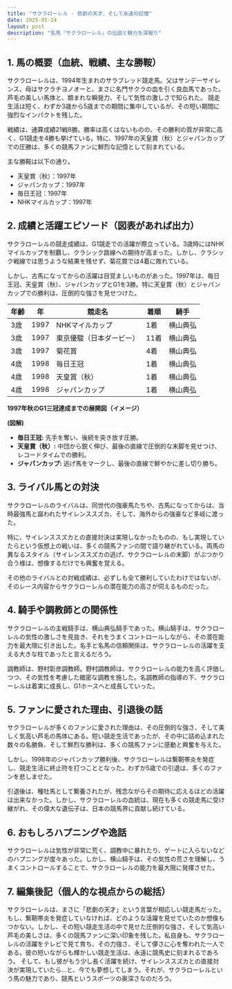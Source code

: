 ```yaml
---
title: "サクラローレル - 悲劇の天才、そして永遠の記憶"
date: 2025-05-24
layout: post
description: "名馬『サクラローレル』の伝説と魅力を深堀り"
---
```


## 1. 馬の概要（血統、戦績、主な勝鞍）

サクラローレルは、1994年生まれのサラブレッド競走馬。父はサンデーサイレンス、母はサクラチヨノオーと、まさに名門サクラの血を引く良血馬であった。芦毛の美しい馬体と、類まれな瞬発力、そして気性の激しさで知られた。  競走生活は短く、わずか3歳から5歳までの期間に集中しているが、その短い期間に強烈なインパクトを残した。

戦績は、通算成績21戦8勝。勝率は高くはないものの、その勝利の質が非常に高く、G1競走を4勝も挙げている。特に、1997年の天皇賞（秋）とジャパンカップでの圧勝は、多くの競馬ファンに鮮烈な記憶として刻まれている。

主な勝鞍は以下の通り。

* 天皇賞（秋）：1997年
* ジャパンカップ：1997年
* 毎日王冠：1997年
* NHKマイルカップ：1997年


## 2. 成績と活躍エピソード（図表があれば出力）

サクラローレルの競走成績は、G1競走での活躍が際立っている。3歳時にはNHKマイルカップを制覇し、クラシック路線への期待が高まった。しかし、クラシック戦線では思うような結果を残せず、菊花賞では4着に敗れている。

しかし、古馬になってからの活躍は目覚ましいものがあった。1997年は、毎日王冠、天皇賞（秋）、ジャパンカップとG1を3勝。特に天皇賞（秋）とジャパンカップでの勝利は、圧倒的な強さを見せつけた。

| 年齢 | 年 | 競走名 | 着順 | 騎手 |
|---|---|---|---|---|
| 3歳 | 1997 | NHKマイルカップ | 1着 | 横山典弘 |
| 3歳 | 1997 | 東京優駿（日本ダービー） | 11着 | 横山典弘 |
| 3歳 | 1997 | 菊花賞 | 4着 | 横山典弘 |
| 4歳 | 1998 | 毎日王冠 | 1着 | 横山典弘 |
| 4歳 | 1998 | 天皇賞（秋） | 1着 | 横山典弘 |
| 4歳 | 1998 | ジャパンカップ | 1着 | 横山典弘 |


**1997年秋のG1三冠達成までの展開図（イメージ）**

**(図解)**

* **毎日王冠:** 先手を奪い、後続を突き放す圧勝。
* **天皇賞（秋）:** 中団から鋭く伸び、最後の直線で圧倒的な末脚を見せつけ、レコードタイムでの勝利。
* **ジャパンカップ:** 逃げ馬をマークし、最後の直線で鮮やかに差し切り勝ち。


## 3. ライバル馬との対決

サクラローレルのライバルは、同世代の強豪馬たちや、古馬になってからは、当時最強馬と謳われたサイレンススズカ、そして、海外からの強豪など多岐に渡った。

特に、サイレンススズカとの直接対決は実現しなかったものの、もし実現していたらという仮想上の戦いは、多くの競馬ファンの間で語り継がれている。両馬の異なるスタイル（サイレンススズカの逃げ、サクラローレルの末脚）がぶつかり合う様は、想像するだけでも興奮を覚える。

その他のライバルとの対戦成績は、必ずしも全て勝利していたわけではないが、そのレース内容からサクラローレルの潜在能力の高さが伺えるものだった。


## 4. 騎手や調教師との関係性

サクラローレルの主戦騎手は、横山典弘騎手であった。横山騎手は、サクラローレルの気性の激しさを見抜き、それをうまくコントロールしながら、その潜在能力を最大限に引き出した。名手と名馬の信頼関係は、サクラローレルの活躍を支える大きな柱であったと言えるだろう。

調教師は、野村彰彦調教師。野村調教師は、サクラローレルの能力を高く評価しつつ、その気性を考慮した緻密な調教を施した。名調教師の指導の下、サクラローレルは着実に成長し、G1ホースへと成長していった。


## 5. ファンに愛された理由、引退後の話

サクラローレルが多くのファンに愛された理由は、その圧倒的な強さ、そして美しく気高い芦毛の馬体にある。短い競走生活であったが、その中に詰め込まれた数々の名勝負、そして鮮烈な勝利は、多くの競馬ファンに感動と興奮を与えた。

しかし、1998年のジャパンカップ勝利後、サクラローレルは繋靭帯炎を発症し、競走生活に終止符を打つこととなった。わずか5歳での引退は、多くのファンを悲しませた。

引退後は、種牡馬として繋養されたが、残念ながらその期待に応えるほどの活躍は出来なかった。しかし、サクラローレルの血統は、現在も多くの競走馬に受け継がれ、その偉大な遺伝子は、日本の競馬界に貢献し続けている。


## 6. おもしろハプニングや逸話

サクラローレルは気性が非常に荒く、調教中に暴れたり、ゲートに入らないなどのハプニングが度々あった。しかし、横山騎手は、その気性の荒さを理解し、うまくコントロールすることで、サクラローレルの能力を最大限に発揮させた。


## 7. 編集後記（個人的な視点からの総括）

サクラローレルは、まさに「悲劇の天才」という言葉が相応しい競走馬だった。もし、繋靭帯炎を発症していなければ、どのような活躍を見せていたのか想像もつかない。しかし、その短い競走生活の中で見せた圧倒的な強さ、そして気高い芦毛の美しさは、多くの競馬ファンに深い印象を残した。私自身も、サクラローレルの活躍をテレビで見て育ち、その力強さ、そして儚さに心を奪われた一人である。彼の短いながらも輝かしい競走生活は、永遠に競馬史に刻まれるであろう。  そして、もし彼がもう少し長く活躍を続け、サイレンススズカとの直接対決が実現していたら…と、今でも夢想してしまう。それが、サクラローレルという馬の魅力であり、競馬というスポーツの奥深さなのだろう。
